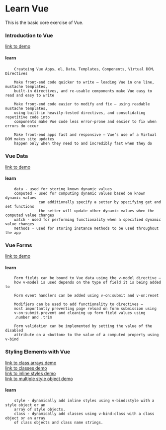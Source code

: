 # Learn Vue
This is the basic core exercise of Vue.


### Introduction to Vue
[link to demo](https://unromanticman.github.io/Learn-Vue/Introduction%20to%20Vue/  )  
#### learn
```
    Createing Vue Apps、el、Data、Templates、Components、Virtual DOM、Directives
    
    Make front-end code quicker to write — loading Vue in one line, mustache templates,
    built-in directives, and re-usable components make Vue easy to read and easy to write
    
    Make front-end code easier to modify and fix — using readable mustache templates, 
    using built-in heavily-tested directives, and consolidating repetitive code into 
    components make Vue code less error-prone and easier to fix when errors do occur
    
    Make front-end apps fast and responsive — Vue’s use of a Virtual DOM makes site updates 
    happen only when they need to and incredibly fast when they do
```

### Vue Data
[link to demo](https://unromanticman.github.io/Learn-Vue/Vue%20Data/)  
#### learn
```
    data - used for storing known dynamic values
    computed - used for computing dynamic values based on known dynamic values 
               can additionally specify a setter by specifying get and set functions 
               the setter will update other dynamic values when the computed value changes
    watch - used for performing functionality when a specified dynamic value changes
    methods - used for storing instance methods to be used throughout the app
```

### Vue Forms
[link to demo](https://unromanticman.github.io/Learn-Vue/Vue%20Forms/)  
#### learn
```
    Form fields can be bound to Vue data using the v-model directive — 
    how v-model is used depends on the type of field it is being added to

    Form event handlers can be added using v-on:submit and v-on:reset

    Modifiers can be used to add functionality to directives — 
    most importantly preventing page reload on form submission using
    v-on:submit.prevent and cleaning up form field values using 
    .number and .trim

    Form validation can be implemented by setting the value of the disabled
    attribute on a <button> to the value of a computed property using v-bind
```


### Styling Elements with Vue
[link to class arrays demo](https://unromanticman.github.io/Learn-Vue/Styling%20Elements%20with%20Vue/Class%20Arrays/  )  
[link to classes  demo](https://unromanticman.github.io/Learn-Vue/Styling%20Elements%20with%20Vue/Classes/  )  
[link to inline styles demo](https://unromanticman.github.io/Learn-Vue/Styling%20Elements%20with%20Vue/Inline%20Styles/)  
[link to multiple style object demo](https://unromanticman.github.io/Learn-Vue/Styling%20Elements%20with%20Vue/Multiple%20Style%20Objects/  )  
#### learn
```
    style - dynamically add inline styles using v-bind:style with a style object or an 
    array of style objects. 
    class - dynamically add classes using v-bind:class with a class object or an array 
    of class objects and class name strings.
```

